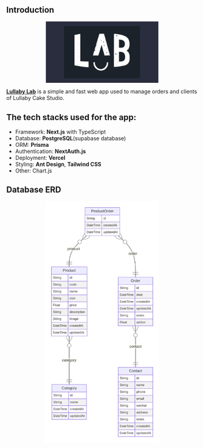 ## Introduction

<img
src="lullaby-lab-logo.png"
alt="logo"
style="display: block; margin: 0 auto; max-width: 200px; padding: 12px 48px; background-color: #2A2D3E">

**[Lullaby Lab](https://supa-woad.vercel.app)** is a simple and fast web app used to manage orders and clients of Lullaby Cake Studio.

## The tech stacks used for the app:

- Framework: **Next.js** with TypeScript
- Database: **PostgreSQL**(supabase database)
- ORM: **Prisma**
- Authentication: **NextAuth.js**
- Deployment: **Vercel**
- Styling: **Ant Design**, **Tailwind CSS**
- Other: Chart.js

## Database ERD

<img
  src="public/prisma-erd.svg"
  alt="logo"
  style="display: block; margin: 0 auto; max-width: 300px">
